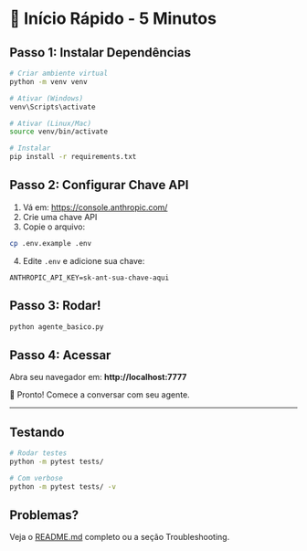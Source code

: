 # 🚀 Início Rápido - 5 Minutos

## Passo 1: Instalar Dependências

```bash
# Criar ambiente virtual
python -m venv venv

# Ativar (Windows)
venv\Scripts\activate

# Ativar (Linux/Mac)
source venv/bin/activate

# Instalar
pip install -r requirements.txt
```

## Passo 2: Configurar Chave API

1. Vá em: https://console.anthropic.com/
2. Crie uma chave API
3. Copie o arquivo:

```bash
cp .env.example .env
```

4. Edite `.env` e adicione sua chave:

```
ANTHROPIC_API_KEY=sk-ant-sua-chave-aqui
```

## Passo 3: Rodar!

```bash
python agente_basico.py
```

## Passo 4: Acessar

Abra seu navegador em: **http://localhost:7777**

🎉 Pronto! Comece a conversar com seu agente.

---

## Testando

```bash
# Rodar testes
python -m pytest tests/

# Com verbose
python -m pytest tests/ -v
```

## Problemas?

Veja o [README.md](README.md) completo ou a seção Troubleshooting.

